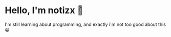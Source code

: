 # Hello, I'm notizx 👊

I'm still learning about programming, and exactly i'm not too good about this 😁
<!---
notizxx/notizxx is a ✨ special ✨ repository because its `README.md` (this file) appears on your GitHub profile.
You can click the Preview link to take a look at your changes.
--->
